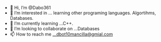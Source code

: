 - 👋 Hi, I’m @Dabo361
- 👀 I’m interested in ... learning other programing languages. Algortihms, Databases.
- 🌱 I’m currently learning ...C++. 
- 💞️ I’m looking to collaborate on ...Databases 
- 📫 How to reach me ...dbot10mancilla@gmial.com

<!---
Dabo361/Dabo361 is a ✨ special ✨ repository because its `README.md` (this file) appears on your GitHub profile.
You can click the Preview link to take a look at your changes.
--->
